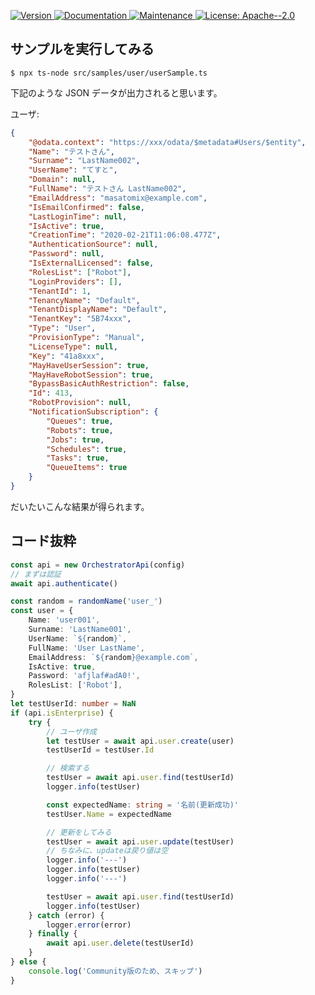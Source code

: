 <p>
  <a href="https://www.npmjs.com/package/uipath-orchestrator-api-node" target="_blank">
    <img alt="Version" src="https://img.shields.io/npm/v/uipath-orchestrator-api-node.svg">
  </a>
  <a href="https://github.com/masatomix/uipath-orchestrator-api-node#readme" target="_blank">
    <img alt="Documentation" src="https://img.shields.io/badge/documentation-yes-brightgreen.svg" />
  </a>
  <a href="https://github.com/masatomix/uipath-orchestrator-api-node/graphs/commit-activity" target="_blank">
    <img alt="Maintenance" src="https://img.shields.io/badge/Maintained%3F-yes-green.svg" />
  </a>
  <a href="https://github.com/masatomix/uipath-orchestrator-api-node/blob/master/LICENSE" target="_blank">
    <img alt="License: Apache--2.0" src="https://img.shields.io/github/license/masatomix/uipath-orchestrator-api-node" />
  </a>
</p>

## サンプルを実行してみる

```console
$ npx ts-node src/samples/user/userSample.ts
```

下記のような JSON データが出力されると思います。

ユーザ:

```json
{
    "@odata.context": "https://xxx/odata/$metadata#Users/$entity",
    "Name": "テストさん",
    "Surname": "LastName002",
    "UserName": "てすと",
    "Domain": null,
    "FullName": "テストさん LastName002",
    "EmailAddress": "masatomix@example.com",
    "IsEmailConfirmed": false,
    "LastLoginTime": null,
    "IsActive": true,
    "CreationTime": "2020-02-21T11:06:08.477Z",
    "AuthenticationSource": null,
    "Password": null,
    "IsExternalLicensed": false,
    "RolesList": ["Robot"],
    "LoginProviders": [],
    "TenantId": 1,
    "TenancyName": "Default",
    "TenantDisplayName": "Default",
    "TenantKey": "5B74xxx",
    "Type": "User",
    "ProvisionType": "Manual",
    "LicenseType": null,
    "Key": "41a8xxx",
    "MayHaveUserSession": true,
    "MayHaveRobotSession": true,
    "BypassBasicAuthRestriction": false,
    "Id": 413,
    "RobotProvision": null,
    "NotificationSubscription": {
        "Queues": true,
        "Robots": true,
        "Jobs": true,
        "Schedules": true,
        "Tasks": true,
        "QueueItems": true
    }
}
```

だいたいこんな結果が得られます。

## コード抜粋

```typescript
const api = new OrchestratorApi(config)
// まずは認証
await api.authenticate()

const random = randomName('user_')
const user = {
    Name: 'user001',
    Surname: 'LastName001',
    UserName: `${random}`,
    FullName: 'User LastName',
    EmailAddress: `${random}@example.com`,
    IsActive: true,
    Password: 'afjlaf#adA0!',
    RolesList: ['Robot'],
}
let testUserId: number = NaN
if (api.isEnterprise) {
    try {
        // ユーザ作成
        let testUser = await api.user.create(user)
        testUserId = testUser.Id

        // 検索する
        testUser = await api.user.find(testUserId)
        logger.info(testUser)

        const expectedName: string = '名前(更新成功)'
        testUser.Name = expectedName

        // 更新をしてみる
        testUser = await api.user.update(testUser)
        // ちなみに、updateは戻り値は空
        logger.info('---')
        logger.info(testUser)
        logger.info('---')

        testUser = await api.user.find(testUserId)
        logger.info(testUser)
    } catch (error) {
        logger.error(error)
    } finally {
        await api.user.delete(testUserId)
    }
} else {
    console.log('Community版のため、スキップ')
}
```
